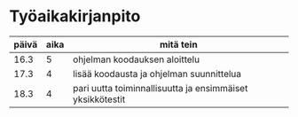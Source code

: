 <h1>Työaikakirjanpito</h1> 

päivä | aika | mitä tein
------ | ----- | ---------
16.3 | 5 | ohjelman koodauksen aloittelu
17.3 | 4 | lisää koodausta ja ohjelman suunnittelua
18.3 | 4 | pari uutta toiminnallisuutta ja ensimmäiset yksikkötestit
